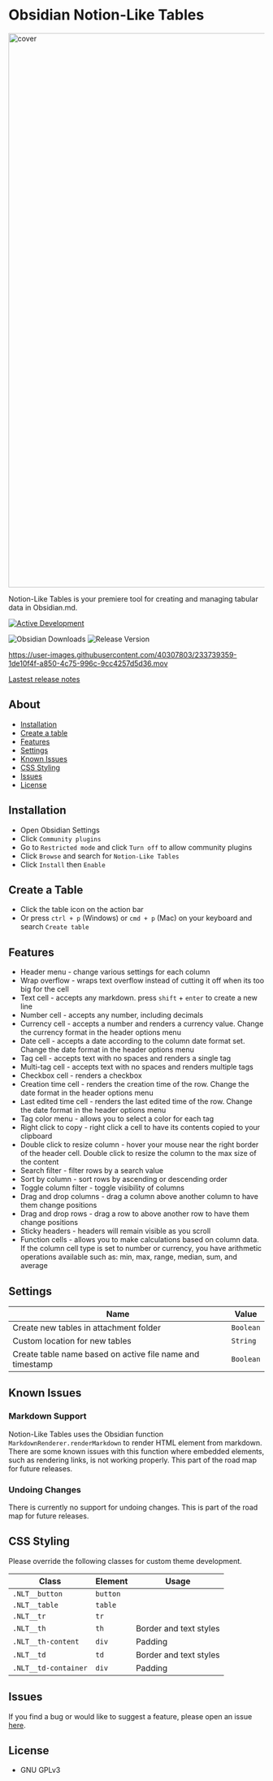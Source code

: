 # Obsidian Notion-Like Tables

<img width="1091" alt="cover" src="https://user-images.githubusercontent.com/40307803/233756888-5747bd5f-824b-42e1-be0e-e92518972cf0.png">

Notion-Like Tables is your premiere tool for creating and managing tabular data in Obsidian.md.

[![Active Development](https://img.shields.io/badge/Maintenance%20Level-Actively%20Developed-brightgreen.svg)](https://gist.github.com/cheerfulstoic/d107229326a01ff0f333a1d3476e068d)

![Obsidian Downloads](https://img.shields.io/badge/dynamic/json?logo=obsidian&color=%23483699&label=downloads&query=%24%5B%22notion-like-tables%22%5D.downloads&url=https%3A%2F%2Fraw.githubusercontent.com%2Fobsidianmd%2Fobsidian-releases%2Fmaster%2Fcommunity-plugin-stats.json) ![Release Version](https://img.shields.io/github/v/release/trey-wallis/obsidian-notion-like-tables)

https://user-images.githubusercontent.com/40307803/233739359-1de10f4f-a850-4c75-996c-9cc4257d5d36.mov

[Lastest release notes](https://github.com/trey-wallis/obsidian-notion-like-tables/releases/tag/6.4.1)

## About

-   [Installation](#installation)
-   [Create a table](#create-a-table)
-   [Features](#features)
-   [Settings](#settings)
-   [Known Issues](#known-issues)
-   [CSS Styling](#css-styling)
-   [Issues](#issues)
-   [License](#license)

## Installation

-   Open Obsidian Settings
-   Click `Community plugins`
-   Go to `Restricted mode` and click `Turn off` to allow community plugins
-   Click `Browse` and search for `Notion-Like Tables`
-   Click `Install` then `Enable`

## Create a Table

-   Click the table icon on the action bar
-   Or press `ctrl + p` (Windows) or `cmd + p` (Mac) on your keyboard and search `Create table`

## Features

-   Header menu - change various settings for each column
-   Wrap overflow - wraps text overflow instead of cutting it off when its too big for the cell
-   Text cell - accepts any markdown. press `shift` + `enter` to create a new line
-   Number cell - accepts any number, including decimals
-   Currency cell - accepts a number and renders a currency value. Change the currency format in the header options menu
-   Date cell - accepts a date according to the column date format set. Change the date format in the header options menu
-   Tag cell - accepts text with no spaces and renders a single tag
-   Multi-tag cell - accepts text with no spaces and renders multiple tags
-   Checkbox cell - renders a checkbox
-   Creation time cell - renders the creation time of the row. Change the date format in the header options menu
-   Last edited time cell - renders the last edited time of the row. Change the date format in the header options menu
-   Tag color menu - allows you to select a color for each tag
-   Right click to copy - right click a cell to have its contents copied to your clipboard
-   Double click to resize column - hover your mouse near the right border of the header cell. Double click to resize the column to the max size of the content
-   Search filter - filter rows by a search value
-   Sort by column - sort rows by ascending or descending order
-   Toggle column filter - toggle visibility of columns
-   Drag and drop columns - drag a column above another column to have them change positions
-   Drag and drop rows - drag a row to above another row to have them change positions
-   Sticky headers - headers will remain visible as you scroll
-   Function cells - allows you to make calculations based on column data. If the column cell type is set to number or currency, you have arithmetic operations available such as: min, max, range, median, sum, and average

## Settings

| Name                                                      | Value     |
| --------------------------------------------------------- | --------- |
| Create new tables in attachment folder                    | `Boolean` |
| Custom location for new tables                            | `String`  |
| Create table name based on active file name and timestamp | `Boolean` |

## Known Issues

### Markdown Support

Notion-Like Tables uses the Obsidian function `MarkdownRenderer.renderMarkdown` to render HTML element from markdown.
There are some known issues with this function where embedded elements, such as rendering links, is not working properly. This part of the road map for future releases.

### Undoing Changes

There is currently no support for undoing changes. This is part of the road map for future releases.

## CSS Styling

Please override the following classes for custom theme development.

| Class                | Element  | Usage                  |
| -------------------- | -------- | ---------------------- |
| `.NLT__button`       | `button` |                        |
| `.NLT__table`        | `table`  |                        |
| `.NLT__tr`           | `tr`     |                        |
| `.NLT__th`           | `th`     | Border and text styles |
| `.NLT__th-content`   | `div`    | Padding                |
| `.NLT__td`           | `td`     | Border and text styles |
| `.NLT__td-container` | `div`    | Padding                |

## Issues

If you find a bug or would like to suggest a feature, please open an issue [here](https://github.com/trey-wallis/obsidian-notion-like-tables/issues).

## License

-   GNU GPLv3
